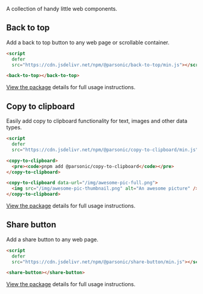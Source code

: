 A collection of handy little web components.

## Back to top

Add a back to top button to any web page or scrollable container.

```html
<script
  defer
  src="https://cdn.jsdelivr.net/npm/@parsonic/back-to-top/min.js"></script>

<back-to-top></back-to-top>
```

[View the package](./packages/back-to-top) details for full usage instructions.

## Copy to clipboard

Easily add copy to clipboard functionality for text, images and other data
types.

```html
<script
  defer
  src="https://cdn.jsdelivr.net/npm/@parsonic/copy-to-clipboard/min.js"></script>

<copy-to-clipboard>
  <pre><code>pnpm add @parsonic/copy-to-clipboard</code></pre>
</copy-to-clipboard>

<copy-to-clipboard data-url="/img/awesome-pic-full.png">
  <img src="/img/awesome-pic-thumbnail.png" alt="An awesome picture" />
</copy-to-clipboard>
```

[View the package](./packages/copy-to-clipboard) details for full usage
instructions.

## Share button

Add a share button to any web page.

```html
<script
  defer
  src="https://cdn.jsdelivr.net/npm/@parsonic/share-button/min.js"></script>

<share-button></share-button>
```

[View the package](./packages/share-button) details for full usage instructions.
